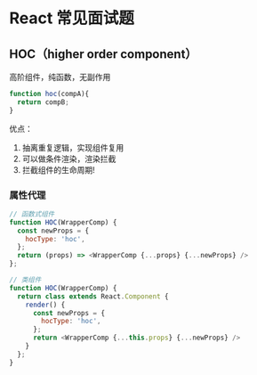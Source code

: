 # React 常见面试题


## HOC（higher order component）

高阶组件，纯函数，无副作用


```js
function hoc(compA){
  return compB;
}

```

优点：

1. 抽离重复逻辑，实现组件复用
2. 可以做条件渲染，渲染拦截
3. 拦截组件的生命周期!

### 属性代理

```js
// 函数式组件
function HOC(WrapperComp) {
  const newProps = {
    hocType: 'hoc',
  };
  return (props) => <WrapperComp {...props} {...newProps} />
};

// 类组件
function HOC(WrapperComp) {
  return class extends React.Component {
    render() {
      const newProps = {
        hocType: 'hoc',
      };
      return <WrapperComp {...this.props} {...newProps} />
    }
  };
}

```
